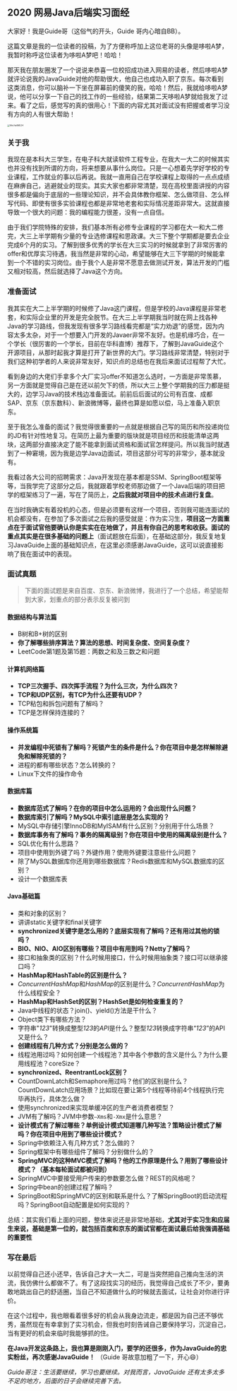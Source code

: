 

## 2020 网易Java后端实习面经

大家好！我是Guide哥（这俗气的开头，Guide  哥内心暗自BB）。

这篇文章是我的一位读者的投稿，为了方便称呼加上这位老哥的头像是哆啦A梦，我暂时称呼这位读者为哆啦A梦吧！哈哈！

那天我在朋友圈发了一个说说来恭喜一位校招成功进入网易的读者，然后哆啦A梦就评论说我的JavaGuide对他的帮助很大，他自己也成功入职了京东。每次看到这类消息，你可以脑补一下坐在屏幕前的傻笑的我，哈哈！然后，我就给哆啦A梦说，他可以分享一下自己的找工作的一些经验，结果第二天哆啦A梦就给我发了过来。看了之后，感觉写的真的很用心！下面的内容尤其对面试没有把握或者学习没有方向的人有很大帮助！

<img src="https://my-blog-to-use.oss-cn-beijing.aliyuncs.com/2019-11/WechatIMG34.png" alt="WechatIMG34" style="zoom:33%;" />

### 关于我

​		我现在是本科大三学生，在电子科大就读软件工程专业，在我大一大二的时候其实也并没有找到所谓的方向，将来想要从事什么岗位。只是一心想着先学好学校的专业课程，工作就业的事以后再说。我就一直用自己在学校课程上取得的一点点成绩在麻痹自己，逃避就业的现实。其实大家也都非常清楚，现在高校里面讲授的内容很多都是偏向于底层的一些理论知识，并不会具体教你框架、怎么做项目、怎么样写代码、即使有很多实验课程也都是非常地老套和实际情况差距非常大。这就直接导致一个很大的问题：我的编程能力很差，没有一点自信。

​		由于我们学院特殊的安排，我们基本所有必修专业课程的学习都在大一和大二修完，大三上半学期有少量的专业选修课程和思政课。大三下整个学期都是要去企业完成6个月的实习。了解到很多优秀的学长在大三实习的时候就拿到了非常厉害的offer和优厚实习待遇，我当然是非常的心动，希望能够在大三下学期的时候能拿到一个不错的实习岗位。由于我个人是非常不愿意去做测试开发，算法开发的门槛又相对较高，然后就选择了Java这个方向。

### 准备面试

​		我其实在大二上半学期的时候修了Java这门课程，但是学校的Java课程是非常老套，和实际企业里的开发是完全脱节。在大三上半学期我当时就在网上找各种Java的学习路线，但我发现有很多学习路线看完都是“实力劝退”的感觉，因为内容太多太杂，对于一个想要入门开发的Javaer非常不友好。也是机缘巧合，在一个学长（很厉害的一个学长，目前在华科直博）推荐下，了解到JavaGuide这个开源项目，从那时起我才算是打开了新世界的大门。学习路线非常清楚，特别对于我们这种初学者的人来说非常友好，知识点的总结也在我后来面试过程帮了大忙。

​		看到身边的大佬们手拿多个大厂实习offer不知道怎么选时，一方面是非常羡慕，另一方面就是觉得自己是在还以前欠下的债，所以大三上整个学期我的压力都是挺大的，边学习Java的技术栈边准备面试。前前后后面试的公司有百度、成都SAP、京东（京东数科）、新浪微博等，最终也算是如愿以偿，马上准备入职京东。

​		至于我怎么准备的面试？我觉得很重要的一点就是根据自己写的简历和所投递岗位的JD有针对性地复习。在简历上最为重要的版块就是项目经历和技能清单这两块，这两部分直接决定了能不能拿到面试资格和面试官怎样提问。所以我当时就遇到了一种窘境，因为我是边学Java边面试，项目这部分可写的非常少，基本就没有。

​		我看过各大公司的招聘需求：Java开发现在基本都是SSM、SpringBoot框架等等，当我学完了这部分之后，我就跟着学校老师那边做了一个Java后端的项目把学的框架练习了一遍，写在了简历上，**之后我就对项目中的技术点进行复盘**。

​		在当时我确实有着投机的心态，但是必须要有这样一个项目，否则我可能连面试的机会都没有，在参加了多次面试之后我的感受就是：作为实习生，**项目这一方面重点在于面试官他要确认你是实实在在地做了，并且有你自己的思考和收获。面试的重点其实是在很多基础的问题上**（面试题放在后面），在基础这部分，我反复地复习JavaGuide上面的基础知识点，在这里必须感谢JavaGuide，这可以说直接影响了我在面试中的表现。



### 面试真题

> 下面的面试题是来自百度、京东、新浪微博，我进行了一个总结，希望能帮到大家，划重点的部分表示反复被问到

#### 数据结构与算法篇

- B树和B+树的区别
- **你了解哪些排序算法？算法的思想、时间复杂度、空间复杂度？**
- LeetCode第1题及第15题：两数之和及三数之和问题

#### 计算机网络篇

- **TCP三次握手、四次挥手流程？为什么三次，为什么四次？**
- **TCP和UDP区别，有TCP为什么还要有UDP？**
- TCP粘包和拆包问题有了解吗？
- TCP是怎样保持连接的？

#### 操作系统篇

- **并发编程中死锁有了解吗？死锁产生的条件是什么？你在项目中是怎样解除避免和解除死锁的？**
- 进程的都有哪些状态？怎么转换的？
- Linux下文件的操作命令

#### 数据库篇

- **数据库范式了解吗？在你的项目中怎么运用的？会出现什么问题？**
- **数据库索引了解吗？MySQL中索引底层是怎么实现的？**
- MySQL中存储引擎InnoDB和MyISAM有什么区别？分别用于什么场景？
- **数据库事务有了解吗？事务的隔离级别？你在项目中使用的隔离级别是什么？**
- SQL优化有什么思路？
- 项目中使用到外键了吗？外键作用？使用外键要注意些什么问题？
- 除了MySQL数据库你还用到哪些数据库？Redis数据库和MySQL数据库的区别？
- 设计一个数据库表

#### Java基础篇

- 类和对象的区别？
- 讲讲static关键字和final关键字
- **synchronized关键字是怎么用的？底层实现有了解吗？还有用过其他的锁吗？**
- **BIO、NIO、AIO区别有哪些？项目中有用到吗？Netty了解吗？**
- 接口和抽象类的区别？什么时候用接口，什么时候用抽象类？接口可以继承接口吗？
- **HashMap和HashTable的区别是什么？**
- *ConcurrentHashMap*和*HashMap*的区别是什么？*ConcurrentHashMap*为什么线程安全？
- **HashMap和HashSet的区别？HashSet是如何检查重复的？**
- Java中线程的状态？join()、yield()方法是干什么？
- Object类下有哪些方法？
- 字符串"*123*"转换成整型*123*的*API*是什么？整型*123*转换成字符串“*123*”的API又是什么？
- **创建线程有几种方式？分别是怎么做的？**
- 线程池用过吗？如何创建一个线程池？其中各个参数的含义是什么？为什么要用线程池？coreSize？
- **synchronized、ReentrantLock区别？**
- CountDownLatch和Semaphore用过吗？他们的区别是什么？CountDownLatch应用场景？比如现在要让第5个线程等待前4个线程执行完毕再执行，具体怎么做？
- 使用synchronized来实现单缓冲区的生产者消费者模型？
- JVM有了解吗？JVM中参数`–Xms`和`-Xmx`是什么意思？
- **设计模式有了解过哪些？单例设计模式知道哪几种写法？策略设计模式了解吗？你在项目中用到了哪些设计模式？**
- Spring中依赖注入有几种方式？怎么做的？
- Spring框架中有哪些组件了解吗？分别做什么的？
- **SpringMVC的这种MVC模式了解吗？他的工作原理是什么？用到了哪些设计模式？（基本每轮面试都被问到）**
- SpringMVC中要接受用户传来的参数要怎么做？REST的风格呢？
- Spring中bean的创建过程了解吗？
- SpringBoot和SpringMVC的区别和联系是什么？了解SpringBoot的启动流程吗？SpringBoot自动配置是如何实现的？	

总结：其实我们看上面的问题，整体来说还是非常地基础，**尤其对于实习生和应届生来说，基础是第一位的，就包括百度和京东的面试官都在面试最后给我强调基础的重要性**

### 写在最后

​		以前觉得自己还小还早，告诉自己才大一大二，可是当突然把自己推向生活的洪流，我仿佛什么都做不了。有了这段找实习的经历，我觉得自己成长了不少，要勇敢地跳出自己的舒适圈，当自己不知道做什么的时候就去面试，让社会对你进行评价。

​		在这个过程中，我也眼看着很多好的机会从我身边流走，都是因为自己还不够优秀，虽然现在有幸拿到了实习机会，但我也时刻告诫自己要保持学习，沉淀自己，当有更好的机会来临时我能够抓的住。

​		**在Java开发这条路上，我也算是刚刚入门，要学的还很多，作为JavaGuide的忠实粉丝，再次感谢JavaGuide！** （Guide 哥故意加粗了一下，开心😄） 

*Guide哥注：生活要继续，学习也要继续。对我而言，JavaGuide 还有太多太多不足的地方，后面的日子会继续完善下去。*